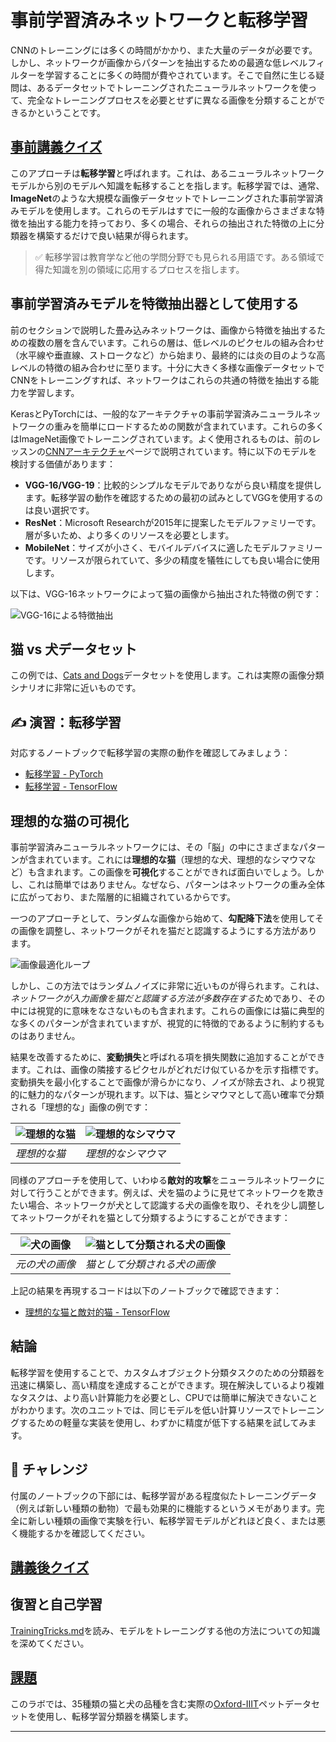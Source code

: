 <!--
CO_OP_TRANSLATOR_METADATA:
{
  "original_hash": "178c0b5ee5395733eb18aec51e71a0a9",
  "translation_date": "2025-09-23T13:07:01+00:00",
  "source_file": "lessons/4-ComputerVision/08-TransferLearning/README.md",
  "language_code": "ja"
}
-->
# 事前学習済みネットワークと転移学習

CNNのトレーニングには多くの時間がかかり、また大量のデータが必要です。しかし、ネットワークが画像からパターンを抽出するための最適な低レベルフィルターを学習することに多くの時間が費やされています。そこで自然に生じる疑問は、あるデータセットでトレーニングされたニューラルネットワークを使って、完全なトレーニングプロセスを必要とせずに異なる画像を分類することができるかということです。

## [事前講義クイズ](https://ff-quizzes.netlify.app/en/ai/quiz/15)

このアプローチは**転移学習**と呼ばれます。これは、あるニューラルネットワークモデルから別のモデルへ知識を転移することを指します。転移学習では、通常、**ImageNet**のような大規模な画像データセットでトレーニングされた事前学習済みモデルを使用します。これらのモデルはすでに一般的な画像からさまざまな特徴を抽出する能力を持っており、多くの場合、それらの抽出された特徴の上に分類器を構築するだけで良い結果が得られます。

> ✅ 転移学習は教育学など他の学問分野でも見られる用語です。ある領域で得た知識を別の領域に応用するプロセスを指します。

## 事前学習済みモデルを特徴抽出器として使用する

前のセクションで説明した畳み込みネットワークは、画像から特徴を抽出するための複数の層を含んでいます。これらの層は、低レベルのピクセルの組み合わせ（水平線や垂直線、ストロークなど）から始まり、最終的には炎の目のような高レベルの特徴の組み合わせに至ります。十分に大きく多様な画像データセットでCNNをトレーニングすれば、ネットワークはこれらの共通の特徴を抽出する能力を学習します。

KerasとPyTorchには、一般的なアーキテクチャの事前学習済みニューラルネットワークの重みを簡単にロードするための関数が含まれています。これらの多くはImageNet画像でトレーニングされています。よく使用されるものは、前のレッスンの[CNNアーキテクチャ](../07-ConvNets/CNN_Architectures.md)ページで説明されています。特に以下のモデルを検討する価値があります：

* **VGG-16/VGG-19**：比較的シンプルなモデルでありながら良い精度を提供します。転移学習の動作を確認するための最初の試みとしてVGGを使用するのは良い選択です。
* **ResNet**：Microsoft Researchが2015年に提案したモデルファミリーです。層が多いため、より多くのリソースを必要とします。
* **MobileNet**：サイズが小さく、モバイルデバイスに適したモデルファミリーです。リソースが限られていて、多少の精度を犠牲にしても良い場合に使用します。

以下は、VGG-16ネットワークによって猫の画像から抽出された特徴の例です：

![VGG-16による特徴抽出](../../../../../translated_images/features.6291f9c7ba3a0b951af88fc9864632b9115365410765680680d30c927dd67354.ja.png)

## 猫 vs 犬データセット

この例では、[Cats and Dogs](https://www.microsoft.com/download/details.aspx?id=54765&WT.mc_id=academic-77998-cacaste)データセットを使用します。これは実際の画像分類シナリオに非常に近いものです。

## ✍️ 演習：転移学習

対応するノートブックで転移学習の実際の動作を確認してみましょう：

* [転移学習 - PyTorch](TransferLearningPyTorch.ipynb)
* [転移学習 - TensorFlow](TransferLearningTF.ipynb)

## 理想的な猫の可視化

事前学習済みニューラルネットワークには、その「脳」の中にさまざまなパターンが含まれています。これには**理想的な猫**（理想的な犬、理想的なシマウマなど）も含まれます。この画像を**可視化**することができれば面白いでしょう。しかし、これは簡単ではありません。なぜなら、パターンはネットワークの重み全体に広がっており、また階層的に組織されているからです。

一つのアプローチとして、ランダムな画像から始めて、**勾配降下法**を使用してその画像を調整し、ネットワークがそれを猫だと認識するようにする方法があります。

![画像最適化ループ](../../../../../translated_images/ideal-cat-loop.999fbb8ff306e044f997032f4eef9152b453e6a990e449bbfb107de2493cc37e.ja.png)

しかし、この方法ではランダムノイズに非常に近いものが得られます。これは、*ネットワークが入力画像を猫だと認識する方法が多数存在する*ためであり、その中には視覚的に意味をなさないものも含まれます。これらの画像には猫に典型的な多くのパターンが含まれていますが、視覚的に特徴的であるように制約するものはありません。

結果を改善するために、**変動損失**と呼ばれる項を損失関数に追加することができます。これは、画像の隣接するピクセルがどれだけ似ているかを示す指標です。変動損失を最小化することで画像が滑らかになり、ノイズが除去され、より視覚的に魅力的なパターンが現れます。以下は、猫とシマウマとして高い確率で分類される「理想的な」画像の例です：

![理想的な猫](../../../../../translated_images/ideal-cat.203dd4597643d6b0bd73038b87f9c0464322725e3a06ab145d25d4a861c70592.ja.png) | ![理想的なシマウマ](../../../../../translated_images/ideal-zebra.7f70e8b54ee15a7a314000bb5df38a6cfe086ea04d60df4d3ef313d046b98a2b.ja.png)
-----|-----
 *理想的な猫* | *理想的なシマウマ*

同様のアプローチを使用して、いわゆる**敵対的攻撃**をニューラルネットワークに対して行うことができます。例えば、犬を猫のように見せてネットワークを欺きたい場合、ネットワークが犬として認識する犬の画像を取り、それを少し調整してネットワークがそれを猫として分類するようにすることができます：

![犬の画像](../../../../../translated_images/original-dog.8f68a67d2fe0911f33041c0f7fce8aa4ea919f9d3917ec4b468298522aeb6356.ja.png) | ![猫として分類される犬の画像](../../../../../translated_images/adversarial-dog.d9fc7773b0142b89752539bfbf884118de845b3851c5162146ea0b8809fc820f.ja.png)
-----|-----
*元の犬の画像* | *猫として分類される犬の画像*

上記の結果を再現するコードは以下のノートブックで確認できます：

* [理想的な猫と敵対的猫 - TensorFlow](AdversarialCat_TF.ipynb)

## 結論

転移学習を使用することで、カスタムオブジェクト分類タスクのための分類器を迅速に構築し、高い精度を達成することができます。現在解決しているより複雑なタスクは、より高い計算能力を必要とし、CPUでは簡単に解決できないことがわかります。次のユニットでは、同じモデルを低い計算リソースでトレーニングするための軽量な実装を使用し、わずかに精度が低下する結果を試してみます。

## 🚀 チャレンジ

付属のノートブックの下部には、転移学習がある程度似たトレーニングデータ（例えば新しい種類の動物）で最も効果的に機能するというメモがあります。完全に新しい種類の画像で実験を行い、転移学習モデルがどれほど良く、または悪く機能するかを確認してください。

## [講義後クイズ](https://ff-quizzes.netlify.app/en/ai/quiz/16)

## 復習と自己学習

[TrainingTricks.md](TrainingTricks.md)を読み、モデルをトレーニングする他の方法についての知識を深めてください。

## [課題](lab/README.md)

このラボでは、35種類の猫と犬の品種を含む実際の[Oxford-IIIT](https://www.robots.ox.ac.uk/~vgg/data/pets/)ペットデータセットを使用し、転移学習分類器を構築します。

---

